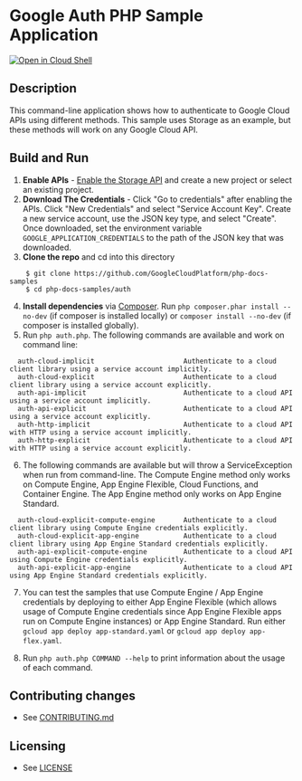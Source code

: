 # Google Auth PHP Sample Application

[![Open in Cloud Shell][shell_img]][shell_link]

[shell_img]: http://gstatic.com/cloudssh/images/open-btn.png
[shell_link]: https://console.cloud.google.com/cloudshell/open?git_repo=https://github.com/googlecloudplatform/php-docs-samples&page=editor&working_dir=auth

## Description

This command-line application shows how to authenticate to Google Cloud APIs
using different methods. This sample uses Storage as an example, but these
methods will work on any Google Cloud API.

## Build and Run
1.  **Enable APIs** - [Enable the Storage API](https://console.cloud.google.com/flows/enableapi?apiid=storage-api.googleapis.com)
    and create a new project or select an existing project.
2.  **Download The Credentials** - Click "Go to credentials" after enabling the APIs. Click "New Credentials"
    and select "Service Account Key". Create a new service account, use the JSON key type, and
    select "Create". Once downloaded, set the environment variable `GOOGLE_APPLICATION_CREDENTIALS`
    to the path of the JSON key that was downloaded.
3.  **Clone the repo** and cd into this directory
```
    $ git clone https://github.com/GoogleCloudPlatform/php-docs-samples
    $ cd php-docs-samples/auth
```
4.  **Install dependencies** via [Composer](http://getcomposer.org/doc/00-intro.md).
    Run `php composer.phar install --no-dev` (if composer is installed locally) or `composer install --no-dev`
    (if composer is installed globally).
5.  Run `php auth.php`. The following commands are available and work on command line:
```
  auth-cloud-implicit                      Authenticate to a cloud client library using a service account implicitly.
  auth-cloud-explicit                      Authenticate to a cloud client library using a service account explicitly.
  auth-api-implicit                        Authenticate to a cloud API using a service account implicitly.
  auth-api-explicit                        Authenticate to a cloud API using a service account explicitly.
  auth-http-implicit                       Authenticate to a cloud API with HTTP using a service account implicitly.
  auth-http-explicit                       Authenticate to a cloud API with HTTP using a service account explicitly.
```
6. The following commands are available but will throw a ServiceException when
run from command-line. The Compute Engine method only works on Compute Engine,
App Engine Flexible, Cloud Functions, and Container Engine. The App Engine
method only works on App Engine Standard.
```
  auth-cloud-explicit-compute-engine       Authenticate to a cloud client library using Compute Engine credentials explicitly.
  auth-cloud-explicit-app-engine           Authenticate to a cloud client library using App Engine Standard credentials explicitly.
  auth-api-explicit-compute-engine         Authenticate to a cloud API using Compute Engine credentials explicitly.
  auth-api-explicit-app-engine             Authenticate to a cloud API using App Engine Standard credentials explicitly.
```
7. You can test the samples that use Compute Engine / App Engine credentials by
deploying to either App Engine Flexible (which allows usage of Compute Engine
credentials since App Engine Flexible apps run on Compute Engine instances) or
App Engine Standard. Run either `gcloud app deploy app-standard.yaml` or
`gcloud app deploy app-flex.yaml`.

8. Run `php auth.php COMMAND --help` to print information about the usage of each command.

## Contributing changes

* See [CONTRIBUTING.md](../CONTRIBUTING.md)

## Licensing

* See [LICENSE](../LICENSE)
